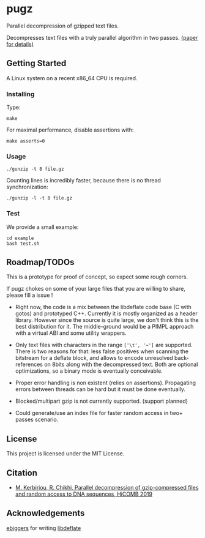 # pugz

Parallel decompression of gzipped text files.

Decompresses text files with a truly parallel algorithm in two passes. [(paper for details)](paper/paper.pdf)

## Getting Started

A Linux system on a recent x86_64 CPU is required.

### Installing

Type:

```
make
```

For maximal performance, disable assertions with:
```
make asserts=0
```

### Usage

```
./gunzip -t 8 file.gz
```

Counting lines is incredibly faster, because there is no thread synchronization:
```
./gunzip -l -t 8 file.gz
```

### Test

We provide a small example:

```
cd example
bash test.sh
``` 

## Roadmap/TODOs

This is a prototype for proof of concept, so expect some rough corners.

If pugz chokes on some of your large files that you are willing to share, please fill a issue !

- Right now, the code is a mix between the libdeflate code base (C with gotos) and prototyped C++. Currently it is mostly organized as a header library. However since the source is quite large, we don't think this is the best distribution for it. The middle-ground would be a PIMPL approach with a virtual ABI and some utility wrappers.

- Only text files with characters in the range `['\t', '~']` are supported. There is two reasons for that: less false positives when scanning the bitstream for a deflate block, and allows to encode unresolved back-references on 8bits along with the decompressed text. Both are optional optimizations, so a binary mode is eventually conceivable.

- Proper error handling is non existent (relies on assertions). Propagating errors between threads can be hard but it must be done eventually.

- Blocked/multipart gzip is not currently supported. (support planned)

- Could generate/use an index file for faster random access in two+ passes scenario.

## License

This project is licensed under the MIT License.

## Citation 

* [M. Kerbiriou, R. Chikhi, Parallel decompression of gzip-compressed files and random access to DNA sequences, HiCOMB 2019](paper/paper.pdf)

## Acknowledgements

[ebiggers](https://github.com/ebiggers) for writing [libdeflate](https://github.com/ebiggers/libdeflate)


